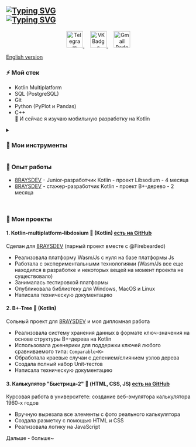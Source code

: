 <h2>
  <a href="https://git.io/typing-svg"><img src="https://readme-typing-svg.demolab.com?font=Fira+Code&weight=500&duration=1&pause=10000&color=082264&width=435&lines=Hi+there%2C+I'm+Masha+%F0%9F%91%8B" alt="Typing SVG" /></a><br>
  <a href="https://git.io/typing-svg"><img src="https://readme-typing-svg.demolab.com?font=Fira+Code&weight=500&size=25&pause=10000&color=3972CD&center=true&width=435&lines=%3E+Junior+Kotlin+developer" alt="Typing SVG" /></a>
</h2>



<div align="center" id="badges">
  <a href="https://t.me/suspiciousplacebo">
    <img src="https://github.com/user-attachments/assets/ba617052-ba28-4ddb-ae96-7796906df4ee" width="45" alt="Telegram Badge"/>
  </a>&nbsp;&nbsp;&nbsp;
  <a href="https://vk.com/suspiciousplacebo">
    <img src="https://github.com/user-attachments/assets/f0de167d-b515-4846-8cde-db7e35886d63"  width="45" alt="VK Badge"/>
  </a>&nbsp;&nbsp;&nbsp;
  <a href="mailto:suspiciousplacebo@gmail.com">
    <img src="https://github.com/user-attachments/assets/748a3070-4734-4ad6-bfcf-b2593c5567ef"  width="45" alt="Gmail Badge"/>
  </a>
</div>

[English version](https://github.com/PlaceboAddict/PlaceboAddict/blob/main/README_EN.md)

### ⚡ Мой стек
* Kotlin Multiplatform
* SQL (PostgreSQL)
* Git
* Python (PyPlot и Pandas)
* C++
<br>🌱 И сейчас я изучаю мобильную разработку на Kotlin



<details>
<summary><h3> 🔧 Мои инструменты</h3></summary>
<div style="margin-left:100px" align="left" id="tools">
  &nbsp;&nbsp;&nbsp;&nbsp;&nbsp;<img src="https://github.com/user-attachments/assets/3c8fb67b-73ab-4fc7-ac85-1dfce12464fe" width="50" alt="IntellijIDEA Badge"/>&nbsp;
  <img src="https://github.com/user-attachments/assets/e09f33b0-c1f2-42ef-a5b1-34b1cdb6c8f7" width="50" alt="IntellijIDEA Badge"/>&nbsp;
  <img src="https://github.com/user-attachments/assets/5a4eee0e-da92-47c8-b72e-798bd78d1eae" width="50" alt="IntellijIDEA Badge"/>&nbsp;
  <img src="https://github.com/user-attachments/assets/729cda5c-6f3e-42c9-b603-be79712855da" width="50" alt="IntellijIDEA Badge"/>&nbsp;
  <img src="https://github.com/user-attachments/assets/9d66e3ea-006a-47b2-a69f-60b8182d1cfe" width="50" alt="IntellijIDEA Badge"/>&nbsp;
  <img src="https://github.com/user-attachments/assets/a41a5074-9049-4917-9190-b8c10c86e267" width="50" alt="IntellijIDEA Badge"/>&nbsp;
  <img src="https://github.com/user-attachments/assets/06570b79-bf89-466a-803e-e19450a00e1d" width="50" alt="IntellijIDEA Badge"/>&nbsp;
  <img src="https://github.com/user-attachments/assets/30a90aaf-0648-4d70-982d-f3a497d0c669" width="50" alt="IntellijIDEA Badge"/>&nbsp;
</div>
</details>


### 💼 Опыт работы
 - [8RAYSDEV](https://8-rays.dev/) - Junior-разработчик Kotlin - проект Libsodium - 4 месяца
 - [8RAYSDEV](https://8-rays.dev/) - стажер-разработчик Kotlin - проект B+-дерево - 2 месяца

<br>


### 🐳 Мои проекты

<!--
[![Readme Card](https://github-readme-stats.vercel.app/api/pin/?username=PlaceboAddict&repo=kotlin-multiplatform-libsodium
)](https://github.com/PlaceboAddict/kotlin-multiplatform-libsodium)
-->
 #### **1. Kotlin-multiplatform-libdosium 🧂** (Kotlin) [есть на GitHub](https://github.com/PlaceboAddict/kotlin-multiplatform-libsodium)
Сделан для [8RAYSDEV](https://8-rays.dev/)  (парный проект вместе с @Firebearded)
- Реализовала платформу Wasm/Js с нуля на базе платформы Js
- Работала с экспериментальными технологиями (Wasm/Js все еще находился в разработке и некоторых вещей на момент проекта не существовало)
- Занималась тестировкой платформы
- Опубликовала библиотеку для Windows, MacOS и Linux
- Написала техническую документацию

#### **2. B+-Tree 🍃 (Kotlin)**
Сольный проект для [8RAYSDEV](https://8-rays.dev/) и моя дипломная работа
- Реализовала систему хранения данных в формате ключ-значения на основе структуры B+-дерева на Kotlin
- Использовала дженерики для поддержки ключей любого сравниваемого типа: ```Comparable<K>``` 
- Обработала краевые случаи с делением/слиянием узлов дерева
- Создала полный набор Unit-тестов 
- Написала техническую документацию

#### **3. Калькулятор "Быстрица-2" 💾** (HTML, CSS, JS) [есть на GitHub](https://github.com/PlaceboAddict/Bystritsa-2) 
Курсовая работа в университете: создание веб-эмулятора калькулятора 1960-х годов
- Вручную вырезала все элементы с фото реального калькулятора
- Создала разметку с помощью HTML и CSS
- Реализовала логику на JavaScript 



Дальше - больше~


<!--
#082264FF
![gmail-svgrepo-com](https://github.com/user-attachments/assets/a23c0dbe-c37f-4d5b-ac6f-cb3d485467d3)

**PlaceboAddict/PlaceboAddict** is a ✨ _special_ ✨ repository because its `README.md` (this file) appears on your GitHub profile.

Here are some ideas to get you started:

- 🔭 I’m currently working on ...
- 🌱 I’m currently learning ...
- 👯 I’m looking to collaborate on ...
- 🤔 I’m looking for help with ...
- 💬 Ask me about ...
- 📫 How to reach me: ...
- 😄 Pronouns: ...
- ⚡ Fun fact: ...

![androidstudio-original-wordmark](https://github.com/user-attachments/assets/e09f33b0-c1f2-42ef-a5b1-34b1cdb6c8f7)
![github-original-wordmark](https://github.com/user-attachments/assets/5a4eee0e-da92-47c8-b72e-798bd78d1eae)
![Gitea SVG Icon](https://github.com/user-attachments/assets/729cda5c-6f3e-42c9-b603-be79712855da)
![blender-logo](https://github.com/user-attachments/assets/30a90aaf-0648-4d70-982d-f3a497d0c669)

![AutoDesk AutoCAD](https://github.com/user-attachments/assets/17727c8f-309c-4deb-9267-0f8e72d9d81f)
![visualstudio-original](https://github.com/user-attachments/assets/9d66e3ea-006a-47b2-a69f-60b8182d1cfe)
![postgresql-original](https://github.com/user-attachments/assets/a41a5074-9049-4917-9190-b8c10c86e267)
![ubuntu-original-wordmark](https://github.com/user-attachments/assets/06570b79-bf89-466a-803e-e19450a00e1d)



![intellij-original](https://github.com/user-attachments/assets/3c8fb67b-73ab-4fc7-ac85-1dfce12464fe)
![Telegram_logo_icon](https://github.com/user-attachments/assets/e9bd157f-1e84-4679-99fc-8fad92d293b2)
![Google Gmail SVG Icon](https://github.com/user-attachments/assets/748a3070-4734-4ad6-bfcf-b2593c5567ef)
![VKLogo](https://github.![Telegram_logo_icon](https://github.com/user-attachments/assets/d9db9c79-ecb5-4305-ac2f-1566a8665f42)
com/user-attachments/assets/f0de167d-b515-4846-8cde-db7e35886d63)
![telegram](https://github.com/user-attachments/assets/ba617052-ba28-4ddb-ae96-7796906df4ee)
-->

